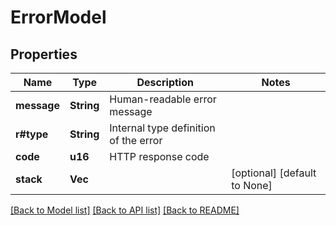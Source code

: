 # ErrorModel

## Properties
Name | Type | Description | Notes
------------ | ------------- | ------------- | -------------
**message** | **String** | Human-readable error message | 
**r#type** | **String** | Internal type definition of the error | 
**code** | **u16** | HTTP response code | 
**stack** | **Vec<String>** |  | [optional] [default to None]

[[Back to Model list]](../README.md#documentation-for-models) [[Back to API list]](../README.md#documentation-for-api-endpoints) [[Back to README]](../README.md)


